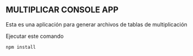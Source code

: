 ## MULTIPLICAR CONSOLE APP

Esta es una aplicación para generar archivos de tablas de multiplicación

Ejecutar este comando

````
npm install
````